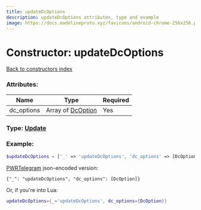 ```yaml
---
title: updateDcOptions
description: updateDcOptions attributes, type and example
image: https://docs.madelineproto.xyz/favicons/android-chrome-256x256.png
---
```

# Constructor: updateDcOptions  
[Back to constructors index](index.md)



### Attributes:

| Name     |    Type       | Required |
|----------|---------------|----------|
|dc\_options|Array of [DcOption](../types/DcOption.md) | Yes|



### Type: [Update](../types/Update.md)


### Example:

```php
$updateDcOptions = ['_' => 'updateDcOptions', 'dc_options' => [DcOption, DcOption]];
```  

[PWRTelegram](https://pwrtelegram.xyz) json-encoded version:

```
{"_": "updateDcOptions", "dc_options": [DcOption]}
```


Or, if you're into Lua:

```lua
updateDcOptions={_='updateDcOptions', dc_options={DcOption}}

```


